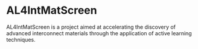 # AL4IntMatScreen
AL4IntMatScreen is a project aimed at accelerating the discovery of advanced interconnect materials through the application of active learning techniques. 
